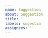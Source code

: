 ```yaml
---
name: Suggestion
about: Suggestion
title: ''
labels: sugestia
assignees: ''
---
```


<!--
Mamy coś poprawić albo ulepszyć?
Should we fix or improve something?
-->
